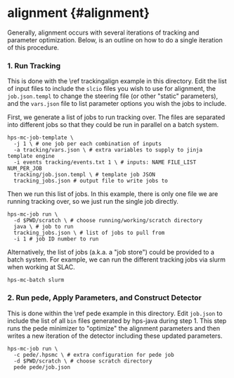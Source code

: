 alignment {#alignment}
==============
Generally, alignment occurs with several iterations of tracking and parameter optimization.
Below, is an outline on how to do a single iteration of this procedure.

### 1. Run Tracking
This is done with the \ref trackingalign example in this directory.
Edit the list of input files to include the `slcio` files you wish to use for alignment,
the `job.json.templ` to change the steering file (or other "static" parameters),
and the `vars.json` file to list parameter options you wish the jobs to include.

First, we generate a list of jobs to run tracking over. The files are separated into
different jobs so that they could be run in parallel on a batch system.
```
hps-mc-job-template \
  -j 1 \ # one job per each combination of inputs
  -a tracking/vars.json \ # extra variables to supply to jinja template engine
  -i events tracking/events.txt 1 \ # inputs: NAME FILE_LIST NUM_PER_JOB
  tracking/job.json.templ \ # template job JSON
  tracking_jobs.json # output file to write jobs to
```

Then we run this list of jobs. In this example, there is only one file we are
running tracking over, so we just run the single job directly.
```
hps-mc-job run \
  -d $PWD/scratch \ # choose running/working/scratch directory
  java \ # job to run
  tracking_jobs.json \ # list of jobs to pull from
  -i 1 # job ID number to run
```

Alternatively, the list of jobs (a.k.a. a "job store") could be provided to
a batch system. For example, we can run the different tracking jobs via slurm
when working at SLAC.
```
hps-mc-batch slurm
```

### 2. Run pede, Apply Parameters, and Construct Detector
This is done within the \ref pede example in this directory.
Edit `job.json` to include the list of all `bin` files generated by hps-java during step 1.
This step runs the pede minimizer to "optimize" the alignment parameters and then
writes a new iteration of the detector including these updated parameters.

```
hps-mc-job run \
  -c pede/.hpsmc \ # extra configuration for pede job
  -d $PWD/scratch \ # choose scratch directory
  pede pede/job.json
```
